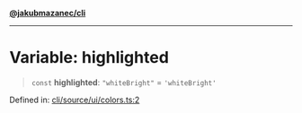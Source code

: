 [**@jakubmazanec/cli**](../../../README.md)

---

# Variable: highlighted

> `const` **highlighted**: `"whiteBright"` = `'whiteBright'`

Defined in:
[cli/source/ui/colors.ts:2](https://github.com/jakubmazanec/tools/blob/f779e75b9ef98389e12e52575295bd1ef364daca/packages/cli/source/ui/colors.ts#L2)

